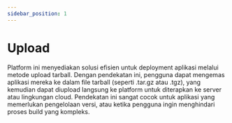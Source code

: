```yaml
---
sidebar_position: 1
---
```


# Upload

Platform ini menyediakan solusi efisien untuk deployment aplikasi melalui metode upload tarball. Dengan pendekatan ini, pengguna dapat mengemas aplikasi mereka ke dalam file tarball (seperti .tar.gz atau .tgz), yang kemudian dapat diupload langsung ke platform untuk diterapkan ke server atau lingkungan cloud. Pendekatan ini sangat cocok untuk aplikasi yang memerlukan pengelolaan versi, atau ketika pengguna ingin menghindari proses build yang kompleks.